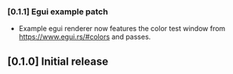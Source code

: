 ### [0.1.1] Egui example patch
- Example egui renderer now features the color test window from https://www.egui.rs/#colors and passes.

## [0.1.0] Initial release